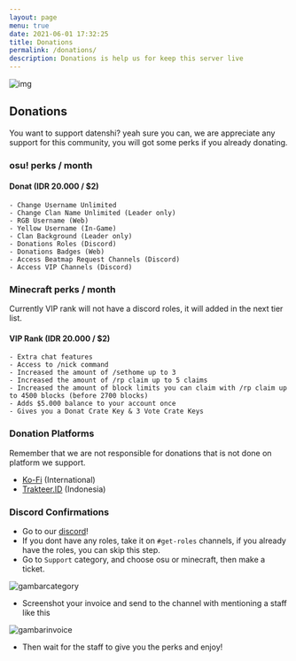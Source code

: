 ```yaml
---
layout: page
menu: true
date: 2021-06-01 17:32:25
title: Donations
permalink: /donations/
description: Donations is help us for keep this server live
---
```

![img](https://cdn.discordapp.com/attachments/728581754398572546/849224332621905940/DONATIONS.png)

## Donations

You want to support datenshi? yeah sure you can, we are appreciate any support for this community, you will got some perks if you already donating.

### osu! perks / month

#### Donat (IDR 20.000 / $2)

```apex
- Change Username Unlimited
- Change Clan Name Unlimited (Leader only)
- RGB Username (Web)
- Yellow Username (In-Game)
- Clan Background (Leader only)
- Donations Roles (Discord)
- Donations Badges (Web)
- Access Beatmap Request Channels (Discord)
- Access VIP Channels (Discord)
```

### Minecraft perks / month

Currently VIP rank will not have a discord roles, it will added in the next tier list.

#### VIP Rank (IDR 20.000 / $2)

```apex
- Extra chat features
- Access to /nick command 
- Increased the amount of /sethome up to 3
- Increased the amount of /rp claim up to 5 claims
- Increased the amount of block limits you can claim with /rp claim up to 4500 blocks (before 2700 blocks)
- Adds $5.000 balance to your account once
- Gives you a Donat Crate Key & 3 Vote Crate Keys
```

### Donation Platforms

Remember that we are not responsible for donations that is not done on platform we support.

* [Ko-Fi](https://ko-fi.com/datenshicommunity/) (International)
* [Trakteer.ID](https://trakteer.id/datenshi/) (Indonesia)

### Discord Confirmations

- Go to our [discord](https://link.troke.id/datenshi)!
- If you dont have any roles, take it on `#get-roles` channels, if you already have the roles, you can skip this step.
- Go to `Support` category, and choose osu or minecraft, then make a ticket.

![gambarcategory](https://cdn.discordapp.com/attachments/728581754398572546/862973943827791872/unknown.png)

- Screenshot your invoice and send to the channel with mentioning a staff like this

![gambarinvoice](https://cdn.discordapp.com/attachments/728581754398572546/851395350170173481/unknown.png)

- Then wait for the staff to give you the perks and enjoy!
